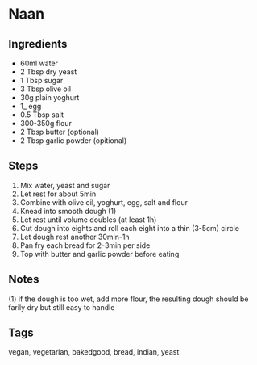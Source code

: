 # Naan

## Ingredients

* 60ml water
* 2 Tbsp dry yeast 
* 1 Tbsp sugar 
* 3 Tbsp olive oil 
* 30g plain yoghurt
* 1_ egg
* 0.5 Tbsp salt
* 300-350g flour
* 2 Tbsp butter (optional)
* 2 Tbsp garlic powder (opitional)

## Steps

1. Mix water, yeast and sugar
2. Let rest for about 5min
3. Combine with olive oil, yoghurt, egg, salt and flour 
4. Knead into smooth dough (1)
5. Let rest until volume doubles (at least 1h)
6. Cut dough into eights and roll each eight into a thin (3-5cm) circle
7. Let dough rest another 30min-1h
8. Pan fry each bread for 2-3min per side 
9. Top with butter and garlic powder before eating

## Notes 

(1) if the dough is too wet, add more flour, the resulting dough should be farily dry but still easy to handle

## Tags
vegan, vegetarian, bakedgood, bread, indian, yeast
